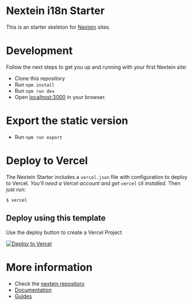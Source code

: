 # Nextein i18n Starter

This is an starter skeleton for [Nextein](https://nextein.elmasse.io) sites.

# Development

Follow the next steps to get you up and running with your first Nextein site:

- Clone this repository
- Run `npm install`
- Run `npm run dev`
- Open [localhost:3000](http://localhost:3000) in your browser.

# Export the static version

- Run `npm run export`

# Deploy to Vercel

The Nextein Starter includes a `vercel.json` file with configuration to deploy to Vercel.
_You'll need a Vercel account and get `vercel` cli installed._ Then just run:

```
$ vercel
```

## Deploy using this template

Use the deploy button to create a Vercel Project

[![Deploy to Vercel](https://vercel.com/button)](https://vercel.com/import/project?template=https://github.com/elmasse/nextein-i18n-starter/tree/main)

# More information

- Check the [nextein repository](https://github.com/elmasse/nextein)
- [Documentation](https://nextein.elmasse.io/docs) 
- [Guides](https://nextein.elmasse.io/guides)

